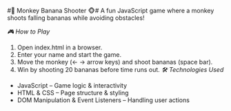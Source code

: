 #🍌 Monkey Banana Shooter 🐵#
A fun JavaScript game where a monkey shoots falling bananas while avoiding obstacles!

*🎮 How to Play*
1. Open index.html in a browser.
2. Enter your name and start the game.
3. Move the monkey (← → arrow keys) and shoot bananas (space bar).
4. Win by shooting 20 bananas before time runs out.
*🛠️ Technologies Used*
- JavaScript – Game logic & interactivity
- HTML & CSS – Page structure & styling
- DOM Manipulation & Event Listeners – Handling user actions
